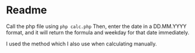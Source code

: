 # Readme


Call the php file using `php calc.php`
Then, enter the date in a DD.MM.YYYY format, and it will return the formula and weekday for that date immediately.

I used the method which I also use when calculating manually.

